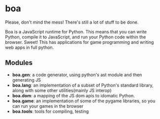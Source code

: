# boa
Please, don't mind the mess! There's still a lot of stuff to be done.

Boa is a JavaScript runtime for Python. 
This means that you can write Python, compile it to JavaScript, and run
your Python code within the browser. Sweet! This has applications for
game programming and writing web apps in full python.

## Modules

- __boa.gen__: a code generator, using python's ast module and then generating JS
- __boa.lang__: an implementation of a subset of Python's standard library, 
    along with some other utilities(mainly JS interop)
- __boa.dom__: a mapping of the JS dom apis to idomatic Python.
- __boa.game__: an implementation of some of the pygame libraries, so you can run your games in the browser
- __boa.tools__: tools for compiling, testing